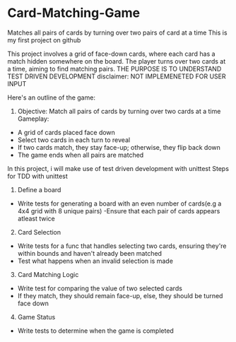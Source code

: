 # Card-Matching-Game
Matches all pairs of cards by turning over two pairs of card at a time 
This is my first project on github 

This project involves a grid of face-down cards, where each card has a match hidden somewhere on the board. The player turns over two cards at a time, aiming to find matching pairs. 
THE PURPOSE IS TO UNDERSTAND TEST DRIVEN DEVELOPMENT 
disclaimer: NOT IMPLEMENETED FOR USER INPUT 

Here's an outline of the game:

1. Objective: Match all pairs of cards by turning over two cards at a time 
Gameplay:
- A grid of cards placed face down
- Select two cards in each turn to reveal 
- If two cards match, they stay face-up; otherwise, they flip back down 
- The game ends when all pairs are matched 

In this project, i will make use of test driven development with unittest 
Steps for TDD with unittest 
1. Define a board
- Write tests for generating a board with an even number of cards(e.g a 4x4 grid with 8 unique pairs)
-Ensure that each pair of cards appears atleast twice 

2. Card Selection 
- Write tests for a func that handles selecting two cards, ensuring they're within bounds and haven't already been matched 
- Test what happens when an invalid selection is made

3. Card Matching Logic 
- Write test for comparing the value of two selected cards 
- If they match, they should remain face-up, else, they should be turned face down 

4. Game Status 
- Write tests to determine when the game is completed 




